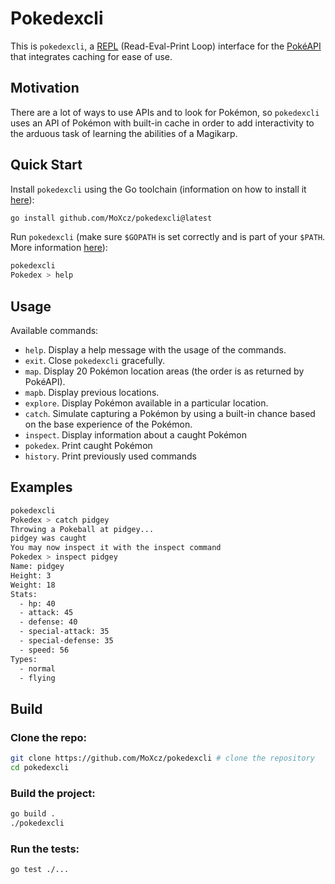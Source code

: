 # Pokedexcli

This is `pokedexcli`, a [REPL](https://en.wikipedia.org/wiki/Read%E2%80%93eval%E2%80%93print_loop) (Read-Eval-Print Loop) interface for the [PokéAPI](https://pokeapi.co/) that integrates caching for ease of use.

## Motivation

There are a lot of ways to use APIs and to look for Pokémon, so `pokedexcli` uses an API of Pokémon with built-in cache in order to add interactivity to the arduous task of learning the abilities of a Magikarp.

## Quick Start

Install `pokedexcli` using the Go toolchain (information on how to install it [here](https://go.dev/doc/install)):

```sh
go install github.com/MoXcz/pokedexcli@latest
```

Run `pokedexcli` (make sure `$GOPATH` is set correctly and is part of your `$PATH`. More information [here](https://go.dev/wiki/SettingGOPATH)):

```sh
pokedexcli
Pokedex > help
```

## Usage

Available commands:
- `help`. Display a help message with the usage of the commands.
- `exit`. Close `pokedexcli` gracefully.
- `map`. Display 20 Pokémon location areas (the order is as returned by PokéAPI).
- `mapb`. Display previous locations.
- `explore`. Display Pokémon available in a particular location.
- `catch`. Simulate capturing a Pokémon by using a built-in chance based on the base experience of the Pokémon.
- `inspect`. Display information about a caught Pokémon
- `pokedex`. Print caught Pokémon
- `history`. Print previously used commands

## Examples
```sh
pokedexcli
Pokedex > catch pidgey
Throwing a Pokeball at pidgey...
pidgey was caught
You may now inspect it with the inspect command
Pokedex > inspect pidgey
Name: pidgey
Height: 3
Weight: 18
Stats:
  - hp: 40
  - attack: 45
  - defense: 40
  - special-attack: 35
  - special-defense: 35
  - speed: 56
Types:
  - normal
  - flying
```

## Build

### Clone the repo:

```sh
git clone https://github.com/MoXcz/pokedexcli # clone the repository
cd pokedexcli
```

### Build the project:

```sh
go build .
./pokedexcli
```

### Run the tests:

```sh
go test ./...
```
